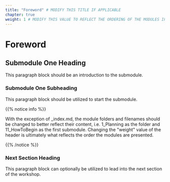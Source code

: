 ```yaml
---
title: "Foreword" # MODIFY THIS TITLE IF APPLICABLE
chapter: true
weight: 1 # MODIFY THIS VALUE TO REFLECT THE ORDERING OF THE MODULES IF APPLICABLE
---
```


# Foreword <!-- MODIFY THIS HEADING IF APPLICABLE -->

## Submodule One Heading <!-- MODIFY THIS SUBHEADING -->

This paragraph block should be an introduction to the submodule.

### Submodule One Subheading <!-- MODIFY THIS SUBHEADING -->
This paragraph block should be utilized to start the submodule. <br>

{{% notice info %}}
<p style='text-align: left;'>
With the exception of _index.md, the module folders and filenames should be changed to better reflect their content, i.e. 1_Planning as the folder and 11_HowToBegin as the first submodule. Changing the "weight" value of the header is ultimately what reflects the order the modules are presented.
</p>
{{% /notice %}}

### Next Section Heading <!-- MODIFY THIS HEADING -->
This paragraph block can optionally be utilized to lead into the next section of the workshop.